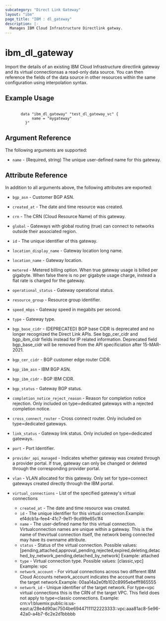```yaml
---
subcategory: "Direct Link Gateway"
layout: "ibm"
page_title: "IBM : dl_gateway"
description: |-
  Manages IBM Cloud Infrastructure Directlink gatway.
---
```


# ibm\_dl_gateway

Import the details of an existing IBM Cloud Infrastructure directlink gateway and its virtual connectionsas a read-only data source. You can then reference the fields of the data source in other resources within the same configuration using interpolation syntax.

## Example Usage

```hcl

	   data "ibm_dl_gateway" "test_dl_gateway_vc" {
			name = "mygateway"
		 }"

```

## Argument Reference

The following arguments are supported:

* `name` - (Required, string) The unique user-defined name for this gateway.

## Attribute Reference

In addition to all arguments above, the following attributes are exported:
* `bgp_asn` - Customer BGP ASN.
* `created_at` - The date and time resource was created.
* `crn` - The CRN (Cloud Resource Name) of this gateway.
* `global` - Gateways with global routing (true) can connect to networks outside their associated region.
* `id` - The unique identifier of this gateway.
* `location_display_name` - Gateway location long name.
* `location_name` - Gateway location.
* `metered` - Metered billing option. When true gateway usage is billed per gigabyte. When false there is no per gigabyte usage charge, instead a flat rate is charged for the gateway.
* `operational_status` - Gateway operational status.
* `resource_group` - Resource group identifier.
* `speed_mbps` - Gateway speed in megabits per second.
* `type` - Gateway type.
* `bgp_base_cidr` - (DEPRECATED) BGP base CIDR is deprecated and no longer recognized the Direct Link APIs. See bgp_cer_cidr and bgp_ibm_cidr fields instead for IP related information. Deprecated field bgp_base_cidr will be removed from the API specificiation after 15-MAR-2021.
* `bgp_cer_cidr` - BGP customer edge router CIDR.
* `bgp_ibm_asn` - IBM BGP ASN.
* `bgp_ibm_cidr` - BGP IBM CIDR.
* `bgp_status` - Gateway BGP status.
* `completion_notice_reject_reason` - Reason for completion notice rejection. Only included on type=dedicated gateways with a rejected completion notice.
* `cross_connect_router` - Cross connect router. Only included on type=dedicated gateways.
* `link_status` - Gateway link status. Only included on type=dedicated gateways.
* `port` - Port Identifier.
* `provider_api_managed` - Indicates whether gateway was created through a provider portal. If true, gateway can only be changed or deleted through the corresponding provider portal.
* `vlan` - VLAN allocated for this gateway. Only set for type=connect gateways created directly through the IBM portal.


* `virtual_connections` - List of the specified gateway's virtual connections
  * `created_at` - The date and time resource was created.
  * `id` - The unique identifier for this virtual connection.Example: ef4dcb1a-fee4-41c7-9e11-9cd99e65c1f4
  * `name` - The user-defined name for this virtual connection. Virtualconnection names are unique within a gateway. This is the name of thevirtual connection itself, the network being connected may have its ownname attribute.
  * `status` - Status of the virtual connection.
  Possible values: [pending,attached,approval_pending,rejected,expired,deleting,detached_by_network_pending,detached_by_network]
  Example: attached
  * `type` - Virtual connection type.
  Possible values: [classic,vpc]
  Example: vpc
  * `network_account` - For virtual connections across two different IBM Cloud Accounts network_account indicates the account that owns the target network.Example: 00aa14a2e0fb102c8995ebefff865555
  * `network_id` - Unique identifier of the target network. For type=vpc virtual connections this is the CRN of the target VPC. This field does not apply to type=classic connections.
  Example: crn:v1:bluemix:public:is:us-east:a/28e4d90ac7504be69447111122223333::vpc:aaa81ac8-5e96-42a0-a4b7-6c2e2d1bbbbb
